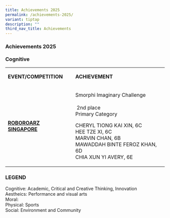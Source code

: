 ```yaml
---
title: Achievements 2025
permalink: /achievements-2025/
variant: tiptap
description: ""
third_nav_title: Achievements
---
```

<h3><strong>Achievements 2025</strong><br><br>Cognitive</h3>
<table style="minWidth: 50px">
<colgroup>
<col>
<col>
</colgroup>
<tbody>
<tr>
<td rowspan="1" colspan="1">
<p><strong>EVENT/COMPETITION</strong>
</p>
</td>
<td rowspan="1" colspan="1">
<p><strong>ACHIEVEMENT</strong>
</p>
</td>
</tr>
<tr>
<td rowspan="1" colspan="1">
<p><strong><u>ROBOROARZ SINGAPORE</u></strong>
</p>
</td>
<td rowspan="1" colspan="1">
<p>Smorphi Imaginary Challenge
<br>
<br>&nbsp;2nd place
<br>Primary Category</p>
<p></p>
<p>CHERYL TIONG KAI XIN, 6C
<br>HEE TZE XI, 6C
<br>MARVIN CHAN, 6B
<br>MAWADDAH BINTE FEROZ KHAN, 6D
<br>CHIA XUN YI AVERY, 6E</p>
</td>
</tr>
</tbody>
</table>
<p></p>
<h3><strong>LEGEND</strong></h3>
<p>Cognitive: Academic, Critical and Creative Thinking, Innovation
<br>Aestheics: Performance and visual arts
<br>Moral:
<br>Physical: Sports
<br>Social: Environment and Community</p>